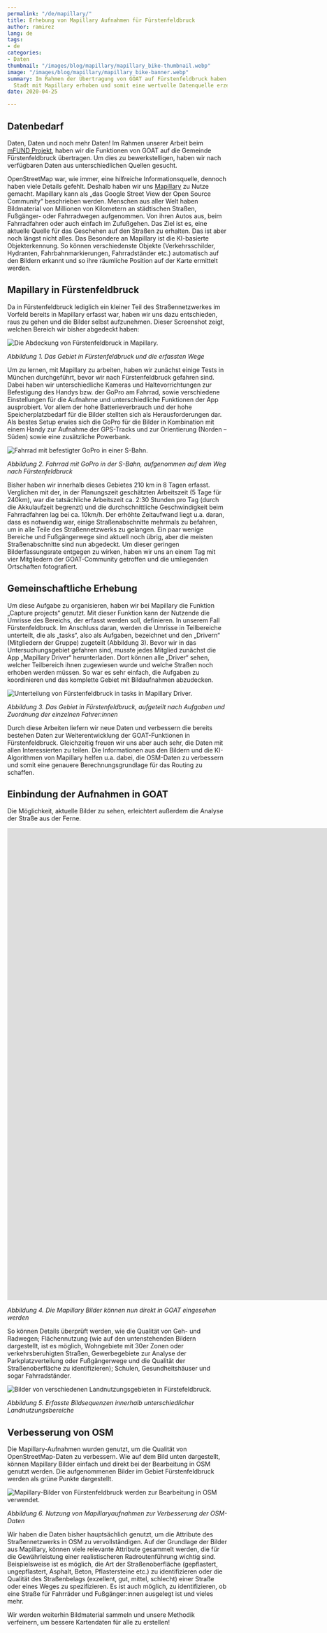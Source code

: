```yaml
---
permalink: "/de/mapillary/"
title: Erhebung von Mapillary Aufnahmen für Fürstenfeldbruck
author: ramirez
lang: de
tags:
- de
categories:
- Daten
thumbnail: "/images/blog/mapillary/mapillary_bike-thumbnail.webp"
image: "/images/blog/mapillary/mapillary_bike-banner.webp"
summary: Im Rahmen der Übertragung von GOAT auf Fürstenfeldbruck haben wir die gesamte
  Stadt mit Mapillary erhoben und somit eine wertvolle Datenquelle erzeugt.
date: 2020-04-25

---
```

## Datenbedarf

Daten, Daten und noch mehr Daten! Im Rahmen unserer Arbeit beim [mFUND Projekt](https://www.bmvi.de/SharedDocs/DE/Artikel/DG/mfund-projekte/GOAT.html), haben wir die Funktionen von GOAT auf die Gemeinde Fürstenfeldbruck übertragen. Um dies zu bewerkstelligen, haben wir nach verfügbaren Daten aus unterschiedlichen Quellen gesucht.

OpenStreetMap war, wie immer, eine hilfreiche Informationsquelle, dennoch haben viele Details gefehlt. Deshalb haben wir uns [Mapillary](https://www.mapillary.com/) zu Nutze gemacht. Mapillary kann als „das Google Street View der Open Source Community“ beschrieben werden. Menschen aus aller Welt haben Bildmaterial von Millionen von Kilometern an städtischen Straßen, Fußgänger- oder Fahrradwegen aufgenommen. Von ihren Autos aus, beim Fahrradfahren oder auch einfach im Zufußgehen. Das Ziel ist es, eine aktuelle Quelle für das Geschehen auf den Straßen zu erhalten. Das ist aber noch längst nicht alles. Das Besondere an Mapillary ist die KI-basierte Objekterkennung. So können verschiedenste Objekte (Verkehrsschilder, Hydranten, Fahrbahnmarkierungen, Fahrradständer etc.) automatisch auf den Bildern erkannt und so ihre räumliche Position auf der Karte ermittelt werden.

## Mapillary in Fürstenfeldbruck

Da in Fürstenfeldbruck lediglich ein kleiner Teil des Straßennetzwerkes im Vorfeld bereits in Mapillary erfasst war, haben wir uns dazu entschieden, raus zu gehen und die Bilder selbst aufzunehmen. Dieser Screenshot zeigt, welchen Bereich wir bisher abgedeckt haben:

![Die Abdeckung von Fürstenfeldbruck in Mapillary.](/images/blog/mapillary/mapillary_ffb.webp "Erfasste Wege in Fürstenfeldbruck")

_Abbildung 1. Das Gebiet in Fürstenfeldbruck und die erfassten Wege_

Um zu lernen, mit Mapillary zu arbeiten, haben wir zunächst einige Tests in München durchgeführt, bevor wir nach Fürstenfeldbruck gefahren sind. Dabei haben wir unterschiedliche Kameras und Haltevorrichtungen zur Befestigung des Handys bzw. der GoPro am Fahrrad, sowie verschiedene Einstellungen für die Aufnahme und unterschiedliche Funktionen der App ausprobiert. Vor allem der hohe Batterieverbrauch und der hohe Speicherplatzbedarf für die Bilder stellten sich als Herausforderungen dar. Als bestes Setup erwies sich die GoPro für die Bilder in Kombination mit einem Handy zur Aufnahme der GPS-Tracks und zur Orientierung (Norden – Süden) sowie eine zusätzliche Powerbank.

![Fahrrad mit befestigter GoPro in einer S-Bahn.](/images/blog/mapillary/mapillary_bike.webp "Mit dem Fahrrad auf dem Weg nach Fürstenfeldbruck.")

_Abbildung 2. Fahrrad mit GoPro in der S-Bahn, aufgenommen auf dem Weg nach Fürstenfeldbruck_

Bisher haben wir innerhalb dieses Gebietes 210 km in 8 Tagen erfasst. Verglichen mit der, in der Planungszeit geschätzten Arbeitszeit (5 Tage für 240km), war die tatsächliche Arbeitszeit ca. 2:30 Stunden pro Tag (durch die Akkulaufzeit begrenzt) und die durchschnittliche Geschwindigkeit beim Fahrradfahren lag bei ca. 10km/h. Der erhöhte Zeitaufwand liegt u.a. daran, dass es notwendig war, einige Straßenabschnitte mehrmals zu befahren, um in alle Teile des Straßennetzwerks zu gelangen. Ein paar wenige Bereiche und Fußgängerwege sind aktuell noch übrig, aber die meisten Straßenabschnitte sind nun abgedeckt. Um dieser geringen Bilderfassungsrate entgegen zu wirken, haben wir uns an einem Tag mit vier Mitgliedern der GOAT-Community getroffen und die umliegenden Ortschaften fotografiert.

## Gemeinschaftliche Erhebung

Um diese Aufgabe zu organisieren, haben wir bei Mapillary die Funktion „Capture projects“ genutzt. Mit dieser Funktion kann der Nutzende die Umrisse des Bereichs, der erfasst werden soll, definieren. In unserem Fall Fürstenfeldbruck. Im Anschluss daran, werden die Umrisse in Teilbereiche unterteilt, die als „tasks“, also als Aufgaben, bezeichnet und den „Drivern“ (Mitgliedern der Gruppe) zugeteilt (Abbildung 3). Bevor wir in das Untersuchungsgebiet gefahren sind, musste jedes Mitglied zunächst die App „Mapillary Driver“ herunterladen. Dort können alle „Driver“ sehen, welcher Teilbereich ihnen zugewiesen wurde und welche Straßen noch erhoben werden müssen. So war es sehr einfach, die Aufgaben zu koordinieren und das komplette Gebiet mit Bildaufnahmen abzudecken.

![Unterteilung von Fürstenfeldbruck in tasks in Mapillary Driver.](/images/blog/mapillary/mapillary_tasks.webp "Karte von Fürstenfeldbruck")

_Abbildung 3. Das Gebiet in Fürstenfeldbruck, aufgeteilt nach Aufgaben und Zuordnung der einzelnen Fahrer:innen_

Durch diese Arbeiten liefern wir neue Daten und verbessern die bereits bestehen Daten zur Weiterentwicklung der GOAT-Funktionen in Fürstenfeldbruck. Gleichzeitig freuen wir uns aber auch sehr, die Daten mit allen Interessierten zu teilen. Die Informationen aus den Bildern und die KI-Algorithmen von Mapillary helfen u.a. dabei, die OSM-Daten zu verbessern und somit eine genauere Berechnungsgrundlage für das Routing zu schaffen.

## Einbindung der Aufnahmen in GOAT

Die Möglichkeit, aktuelle Bilder zu sehen, erleichtert außerdem die Analyse der Straße aus der Ferne.

<iframe data-uk-responsive class="embed-responsive-item" src="https://player.vimeo.com/video/411741106?texttrack=en&autoplay=1&loop=1&autopause=0" allow="autoplay; fullscreen" frameborder="0" webkitallowfullscreen mozallowfullscreen allowfullscreen width="1920" height="1080"></iframe>

_Abbildung 4. Die Mapillary Bilder können nun direkt in GOAT eingesehen werden_

So können Details überprüft werden, wie die Qualität von Geh- und Radwegen; Flächennutzung (wie auf den untenstehenden Bildern dargestellt, ist es möglich, Wohngebiete mit 30er Zonen oder verkehrsberuhigten Straßen, Gewerbegebiete zur Analyse der Parkplatzverteilung oder Fußgängerwege und die Qualität der Straßenoberfläche zu identifizieren); Schulen, Gesundheitshäuser und sogar Fahrradständer.

![Bilder von verschiedenen Landnutzungsgebieten in Fürstefeldbruck.](/images/blog/mapillary/mapillary_sequences.webp "Bildsequenzen aus Fürstenfeldbruck.")

_Abbildung 5. Erfasste Bildsequenzen innerhalb unterschiedlicher Landnutzungsbereiche_

## Verbesserung von OSM

Die Mapillary-Aufnahmen wurden genutzt, um die Qualität von OpenStreetMap-Daten zu verbessern. Wie auf dem Bild unten dargestellt, können Mapillary Bilder einfach und direkt bei der Bearbeitung in OSM genutzt werden. Die aufgenommenen Bilder im Gebiet Fürstenfeldbruck werden als grüne Punkte dargestellt.

![Mapillary-Bilder von Fürstenfeldbruck werden zur Bearbeitung in OSM verwendet.](/images/blog/mapillary/mapillary_osm.webp "OSM-Daten mit Mapillaryaufnahmen verbessern.")

_Abbildung 6. Nutzung von Mapillaryaufnahmen zur Verbesserung der OSM-Daten_

Wir haben die Daten bisher hauptsächlich genutzt, um die Attribute des Straßennetzwerks in OSM zu vervollständigen. Auf der Grundlage der Bilder aus Mapillary, können viele relevante Attribute gesammelt werden, die für die Gewährleistung einer realistischeren Radroutenführung wichtig sind. Beispielsweise ist es möglich, die Art der Straßenoberfläche (gepflastert, ungepflastert, Asphalt, Beton, Pflastersteine etc.) zu identifizieren oder die Qualität des Straßenbelags (exzellent, gut, mittel, schlecht) einer Straße oder eines Weges zu spezifizieren. Es ist auch möglich, zu identifizieren, ob eine Straße für Fahrräder und Fußgänger:innen ausgelegt ist und vieles mehr.

Wir werden weiterhin Bildmaterial sammeln und unsere Methodik verfeinern, um bessere Kartendaten für alle zu erstellen!
